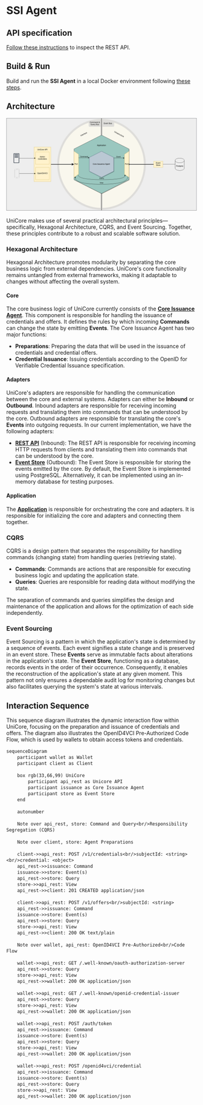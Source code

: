 # SSI Agent

## API specification

[Follow these instructions](./agent_api_rest/README.md) to inspect the REST API.

## Build & Run

Build and run the **SSI Agent** in a local Docker environment following [these
steps](./agent_application/docker/README.md).

## Architecture

![alt text](UniCore.drawio.png "UniCore")

UniCore makes use of several practical architectural principles—specifically, Hexagonal Architecture, CQRS, and Event
Sourcing. Together, these principles contribute to a robust and scalable software solution.

### Hexagonal Architecture
Hexagonal Architecture promotes modularity by separating the core business logic from external dependencies. UniCore's
core functionality remains untangled from external frameworks, making it adaptable to changes without affecting the
overall system.

#### Core
The core business logic of UniCore currently consists of the [**Core Issuance Agent**](./agent_issuance/README.md). This
component is responsible for handling the issuance of credentials and offers. It defines the rules by which incoming
**Commands** can change the state by emitting **Events**. The Core Issuance Agent has two major functions:
- **Preparations**: Preparing the data that will be used in the issuance of credentials and credential offers.
- **Credential Issuance**: Issuing credentials according to the OpenID for Verifiable Credential Issuance specification.

#### Adapters
UniCore's adapters are responsible for handling the communication between the core and external systems. Adapters can
either be **Inbound** or **Outbound**. Inbound adapters are responsible for receiving incoming requests and translating
them into commands that can be understood by the core. Outbound adapters are responsible for translating the core's
**Events** into outgoing requests. In our current implementation, we have the following adapters:
- [**REST API**](./agent_api_rest/) (Inbound): The REST API is responsible for receiving incoming HTTP requests from clients and translating them
  into commands that can be understood by the core.
- [**Event Store**](./agent_store/) (Outbound): The Event Store is responsible for storing the events emitted by the
  core. By default, the Event Store is implemented using PostgreSQL. Alternatively, it can be implemented using an
  in-memory database for testing purposes.

#### Application
The [**Application**](./agent_application/) is responsible for orchestrating the core and adapters. It is responsible for initializing the core and
adapters and connecting them together.

### CQRS
CQRS is a design pattern that separates the responsibility for handling commands (changing state) from handling queries
(retrieving state).
- **Commands**: Commands are actions that are responsible for executing business logic
  and updating the application state.
- **Queries**: Queries are responsible for reading data without modifying the state.

The separation of commands and queries simplifies the design and maintenance of the application and allows for the
optimization of each side independently.

### Event Sourcing
Event Sourcing is a pattern in which the application's state is determined by a sequence of events. Each event signifies a state change and is preserved in an event store. These **Events** serve as immutable facts about alterations in the application's state. The **Event Store**, functioning as a database, records events in the order of their occurrence. Consequently, it enables the reconstruction of the application's state at any given moment. This pattern not only ensures a dependable audit log for monitoring changes but also facilitates querying the system's state at various intervals.


## Interaction Sequence
This sequence diagram illustrates the dynamic interaction flow within UniCore, focusing on the preparation and issuance of credentials and offers. The diagram also illustrates the OpenID4VCI Pre-Authorized Code Flow, which is used by wallets to obtain access tokens and credentials.

```mermaid
sequenceDiagram
    participant wallet as Wallet
    participant client as Client

    box rgb(33,66,99) UniCore
        participant api_rest as Unicore API
        participant issuance as Core Issuance Agent
        participant store as Event Store
    end

    autonumber

    Note over api_rest, store: Command and Query<br/>Responsibility Segregation (CQRS) 

    Note over client, store: Agent Preparations

    client->>api_rest: POST /v1/credentials<br/>subjectId: <string><br/>credential: <object>
    api_rest->>issuance: Command
    issuance->>store: Event(s)
    api_rest->>store: Query
    store->>api_rest: View
    api_rest->>client: 201 CREATED application/json

    client->>api_rest: POST /v1/offers<br/>subjectId: <string>
    api_rest->>issuance: Command
    issuance->>store: Event(s)
    api_rest->>store: Query
    store->>api_rest: View
    api_rest->>client: 200 OK text/plain

    Note over wallet, api_rest: OpenID4VCI Pre-Authorized<br/>Code Flow

    wallet->>api_rest: GET /.well-known/oauth-authorization-server
    api_rest->>store: Query
    store->>api_rest: View
    api_rest->>wallet: 200 OK application/json    

    wallet->>api_rest: GET /.well-known/openid-credential-issuer
    api_rest->>store: Query
    store->>api_rest: View
    api_rest->>wallet: 200 OK application/json

    wallet->>api_rest: POST /auth/token
    api_rest->>issuance: Command
    issuance->>store: Event(s)
    api_rest->>store: Query
    store->>api_rest: View
    api_rest->>wallet: 200 OK application/json

    wallet->>api_rest: POST /openid4vci/credential
    api_rest->>issuance: Command
    issuance->>store: Event(s)
    api_rest->>store: Query
    store->>api_rest: View
    api_rest->>wallet: 200 OK application/json
```
